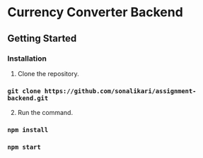 # Currency Converter Backend

## Getting Started

### Installation

1. Clone the repository.

### `git clone https://github.com/sonalikari/assignment-backend.git`

2. Run the command.

### `npm install`
### `npm start`
